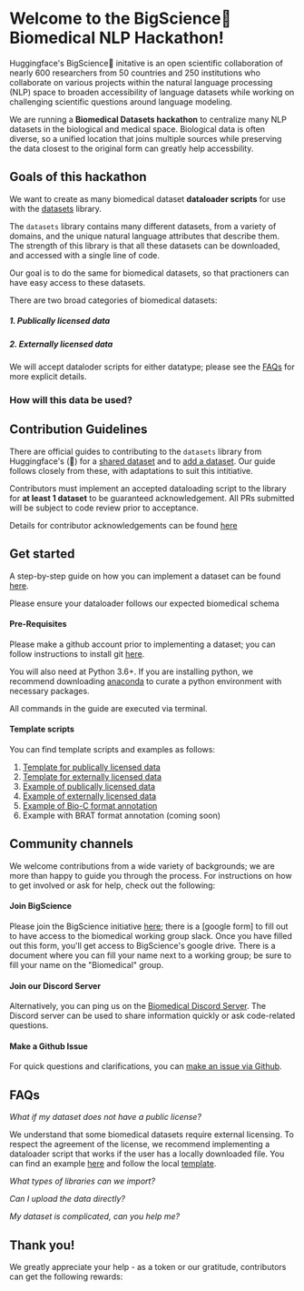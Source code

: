 # Welcome to the BigScience🌸 Biomedical NLP Hackathon!

Huggingface's BigScience🌸 initative is an open scientific collaboration of nearly 600 researchers from 50 countries and 250 institutions who collaborate on various projects within the natural language processing (NLP) space to broaden accessibility of language datasets while working on challenging scientific questions around language modeling.  
<!--- @Natasha From the PII hackathon link --->

We are running a **Biomedical Datasets hackathon** to centralize many NLP datasets in the biological and medical space. Biological data is often diverse, so a unified location that joins multiple sources while preserving the data closest to the original form can greatly help accessbility.

## Goals of this hackathon

We want to create as many biomedical dataset **dataloader scripts** for use with the [datasets](https://huggingface.co/docs/datasets/) library. 

The `datasets` library contains many different datasets, from a variety of domains, and the unique natural language attributes that describe them. The strength of this library is that all these datasets can be downloaded, and accessed with a single line of code.

Our goal is to do the same for biomedical datasets, so that practioners can have easy access to these datasets. 

There are two broad categories of biomedical datasets:

##### 1. Publically licensed data
##### 2. Externally licensed data

We will accept dataloder scripts for either datatype; please see the [FAQs](##FAQs) for more explicit details. 


### How will this data be used?
<!---
Here, we should write maybe 1-3 sentences around our plans for prompting.
-->

## Contribution Guidelines

There are official guides to contributing to the `datasets` library from Huggingface's (🤗) for a [shared dataset](https://huggingface.co/docs/datasets/share_dataset.html) and to [add a dataset](https://huggingface.co/docs/datasets/add_dataset.html). Our guide follows closely from these, with adaptations to suit this intitiative.

Contributors must implement an accepted dataloading script to the library for **at least 1 dataset** to be guaranteed acknowledgement. All PRs submitted will be subject to code review prior to acceptance.

Details for contributor acknowledgements can be found [here](##Thank_you!)

## Get started

A step-by-step guide on how you can implement a dataset can be found [here](CONTRIBUTING.md).

Please ensure your dataloader follows our expected biomedical schema <!---  @Natasha This needs to be a hyperlink [Biomedical Schema]() -->

#### Pre-Requisites

Please make a github account prior to implementing a dataset; you can follow instructions to install git [here](https://git-scm.com/book/en/v2/Getting-Started-Installing-Git). 

You will also need at Python 3.6+. If you are installing python, we recommend downloading [anaconda](https://docs.anaconda.com/anaconda/install/index.html) to curate a python environment with necessary packages. 

All commands in the guide are executed via terminal.

#### Template scripts

You can find template scripts and examples as follows: <br>

1. [Template for publically licensed data](templates/template.py)
2. [Template for externally licensed data](templates/template_local.py)
3. [Example of publically licensed data](examples/chemprot.py)
4. [Example of externally licensed data](examples/cellfinder.py)
5. [Example of Bio-C format annotation](examples/bc5cdr.py)
6. Example with BRAT format annotation (coming soon)

<!---
@NATASHA Make DDI script

[Example with BRAT format annotation](examples/ddi.py)
-->

## Community channels

We welcome contributions from a wide variety of backgrounds; we are more than happy to guide you through the process. For instructions on how to get involved or ask for help, check out the following:

#### Join BigScience
Please join the BigScience initiative [here](https://bigscience.huggingface.co/); there is a [google form] to fill out to have access to the biomedical working group slack. Once you have filled out this form, you'll get access to BigScience's google drive. There is a document where you can fill your name next to a working group; be sure to fill your name on the "Biomedical" group. 

#### Join our Discord Server
Alternatively, you can ping us on the [Biomedical Discord Server](https://discord.gg/PrhGdhJE). The Discord server can be used to share information quickly or ask code-related questions.

#### Make a Github Issue
For quick questions and clarifications, you can [make an issue via Github](https://github.com/bigscience-workshop/biomedical/issues).


## FAQs

*What if my dataset does not have a public license?*

We understand that some biomedical datasets require external licensing. To respect the agreement of the license, we recommend implementing a dataloader script that works if the user has a locally downloaded file. You can find an example [here](examples/cellfinder.py) and follow the local [template](templates/template_local.py).

*What types of libraries can we import?*

*Can I upload the data directly?*

*My dataset is complicated, can you help me?*

## Thank you!

We greatly appreciate your help - as a token or our gratitude, contributors can get the following rewards:

<!---
@Natasha
Contribution rewards:

- t-shirts?
- can we get a github star/badge that people can host on their profiles
- minimum acknowledgement in a paper; may have authorship
-->
